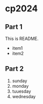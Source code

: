 # cp2024

## Part 1
This is README.
- item1
- item2

## Part 2
1. sunday
1. monday
1. tuuesday
1. wednesday
